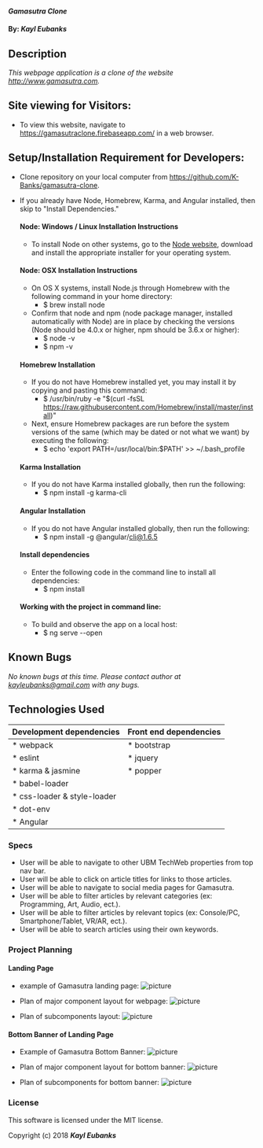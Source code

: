 #### _Gamasutra Clone_

#### By: _**Kayl Eubanks**_

## Description

_This webpage application is a clone of the website http://www.gamasutra.com._


## Site viewing for Visitors:
* To view this website, navigate to https://gamasutraclone.firebaseapp.com/ in a web browser.

## Setup/Installation Requirement for Developers:

* Clone repository on your local computer from https://github.com/K-Banks/gamasutra-clone.
* If you already have Node, Homebrew, Karma, and Angular installed, then skip to "Install Dependencies."

  #### Node: Windows / Linux Installation Instructions
  * To install Node on other systems, go to the <a href="https://nodejs.org/en/">Node website</a>, download and install the appropriate installer for your operating system.

  #### Node: OSX Installation Instructions
  * On OS X systems, install Node.js through Homebrew with the following command in your home directory:
    * $ brew install node
  * Confirm that node and npm (node package manager, installed automatically with Node) are in place by checking the versions (Node should be 4.0.x or higher, npm should be 3.6.x or higher):
    * $ node -v
    * $ npm -v

  #### Homebrew Installation
  * If you do not have Homebrew installed yet, you may install it by copying and pasting this command:
    * $ /usr/bin/ruby -e "$(curl -fsSL https://raw.githubusercontent.com/Homebrew/install/master/install)"
  * Next, ensure Homebrew packages are run before the system versions of the same (which may be dated or not what we want) by executing the following:
    * $ echo 'export PATH=/usr/local/bin:$PATH' >> ~/.bash_profile

  #### Karma Installation
  * If you do not have Karma installed globally, then run the following:
    * $ npm install -g karma-cli

  #### Angular Installation
  * If you do not have Angular installed globally, then run the following:
    * $ npm install -g @angular/cli@1.6.5

  #### Install dependencies
  * Enter the following code in the command line to install all dependencies:
    * $ npm install

  <!-- #### Add Firebase API-key
  * create a file called api-keys.ts using this command:
    * $ ng g /src/app/api-keys.ts
  * open this file in atom and fill with the code below:
      export var masterFirebaseConfig = {
        apiKey: "xxxx",
        authDomain: "xxxx.firebaseapp.com",
        databaseURL: "https://xxxx.firebaseio.com",
        storageBucket: "xxxx.appspot.com",
        messagingSenderId: "xxxx"
      }; -->

  #### Working with the project in command line:
  * To build and observe the app on a local host:
    * $ ng serve --open



## Known Bugs

_No known bugs at this time._
_Please contact author at kayleubanks@gmail.com with any bugs._

## Technologies Used

| Development dependencies | Front end dependencies |
| :------------ | :------------- |
| * webpack | * bootstrap |
| * eslint | * jquery |
| * karma & jasmine | * popper
| * babel-loader |  |
| * css-loader & style-loader | |
| * dot-env |  |
| * Angular |  |


### Specs
  * User will be able to navigate to other UBM TechWeb properties from top nav bar.
  * User will be able to click on article titles for links to those articles.
  * User will be able to navigate to social media pages for Gamasutra.
  * User will be able to filter articles by relevant categories (ex: Programming, Art, Audio, ect.).
  * User will be able to filter articles by relevant topics (ex: Console/PC, Smartphone/Tablet, VR/AR, ect.).
  * User will be able to search articles using their own keywords.


### Project Planning
  #### Landing Page
  * example of Gamasutra landing page:
    ![picture](README-img/Gamasutra-plain.png)

  * Plan of major component layout for webpage:
    ![picture](README-img/Gamasutra-layout.png)

  * Plan of subcomponents layout:
    ![picture](README-img/Gamasutra-subcomponents.png)

  #### Bottom Banner of Landing Page
  * Example of Gamasutra Bottom Banner:
    ![picture](README-img/Gamasutra-bottombanner.png)

  * Plan of major component layout for bottom banner:
    ![picture](README-img/Gamasutra-layout-bottombanner.png)

  * Plan of subcomponents for bottom banner:
    ![picture](README-img/Gamasutra-subcomponents-bottombanner.png)



### License

This software is licensed under the MIT license.

Copyright (c) 2018 ****_Kayl Eubanks_****
